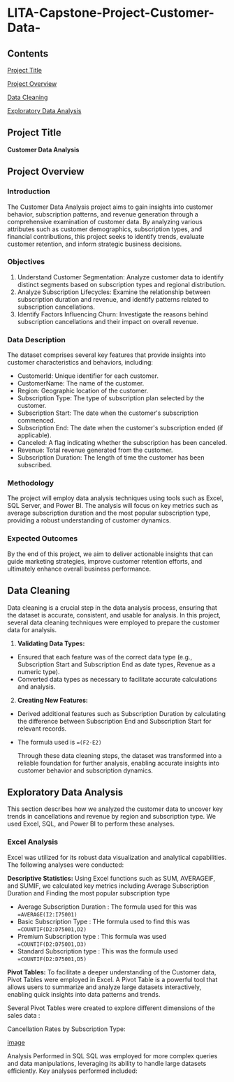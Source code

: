 # LITA-Capstone-Project-Customer-Data-

## Contents
[Project Title](#Project-Title)

[Project Overview](#Project-Overview)

[Data Cleaning](#Data-Cleaning)

[Exploratory Data Analysis](#Exploratory-Data-Analysis)



## Project Title
**Customer Data Analysis**
## Project Overview

### Introduction 
The Customer Data Analysis project aims to gain insights into customer behavior, subscription patterns, and revenue generation through a comprehensive examination of customer data. By analyzing various attributes such as customer demographics, subscription types, and financial contributions, this project seeks to identify trends, evaluate customer retention, and inform strategic business decisions.

### Objectives
1. Understand Customer Segmentation: Analyze customer data to identify distinct segments based on subscription types and regional distribution.
2. Analyze Subscription Lifecycles: Examine the relationship between subscription duration and revenue, and identify patterns related to subscription cancellations.
3. Identify Factors Influencing Churn: Investigate the reasons behind subscription cancellations and their impact on overall revenue.

### Data Description
The dataset comprises several key features that provide insights into customer characteristics and behaviors, including:
- CustomerId: Unique identifier for each customer.
- CustomerName: The name of the customer.
- Region: Geographic location of the customer.
- Subscription Type: The type of subscription plan selected by the customer.
- Subscription Start: The date when the customer's subscription commenced.
- Subscription End: The date when the customer's subscription ended (if applicable).
- Canceled: A flag indicating whether the subscription has been canceled.
- Revenue: Total revenue generated from the customer.
- Subscription Duration: The length of time the customer has been subscribed.

### Methodology
The project will employ data analysis techniques using tools such as Excel, SQL Server, and Power BI. The analysis will focus on key metrics such as average subscription duration and the most popular subscription type, providing a robust understanding of customer dynamics.

### Expected Outcomes
By the end of this project, we aim to deliver actionable insights that can guide marketing strategies, improve customer retention efforts, and ultimately enhance overall business performance.

## Data Cleaning 
Data cleaning is a crucial step in the data analysis process, ensuring that the dataset is accurate, consistent, and usable for analysis. In this project, several data cleaning techniques were employed to prepare the customer data for analysis.
1. **Validating Data Types:**
- Ensured that each feature was of the correct data type (e.g., Subscription Start and Subscription End as date types, Revenue as a numeric type).
- Converted data types as necessary to facilitate accurate calculations and analysis.

2. **Creating New Features:**
- Derived additional features such as Subscription Duration by calculating the difference between Subscription End and Subscription Start for relevant records.
- The formula used is `=(F2-E2)`

  Through these data cleaning steps, the dataset was transformed into a reliable foundation for further analysis, enabling accurate insights into customer behavior and subscription dynamics.
  
## Exploratory Data Analysis 
This section describes how we analyzed the customer data to uncover key trends in cancellations and revenue by region and subscription type. We used Excel, SQL, and Power BI to perform these analyses.

### Excel Analysis 
Excel was utilized for its robust data visualization and analytical capabilities. The following analyses were conducted:

**Descriptive Statistics:**
Using Excel functions such as SUM, AVERAGEIF, and SUMIF, we calculated key metrics including Average Subscription Duration and Finding the most popular subscription type

- Average Subscription Duration : The formula used for this was `=AVERAGE(I2:I75001)`
- Basic Subscription Type : THe formula used to find this was `=COUNTIF(D2:D75001,D2)`
- Premium Subscription type : This formula was used `=COUNTIF(D2:D75001,D3)`
- Standard Subscription type : This was the formula used `=COUNTIF(D2:D75001,D5)`

**Pivot Tables:**
To facilitate a deeper understanding of the Customer data, Pivot Tables were employed in Excel. A Pivot Table is a powerful tool that allows users to summarize and analyze large datasets interactively, enabling quick insights into data patterns and trends.

Several Pivot Tables were created to explore different dimensions of the sales data :

Cancellation Rates by Subscription Type:

[image](https://github.com/user-attachments/assets/28d259bc-f552-4b55-aca8-541bdefeeef8)



Analysis Performed in SQL
SQL was employed for more complex queries and data manipulations, leveraging its ability to handle large datasets efficiently. Key analyses performed included:



   



 
  
